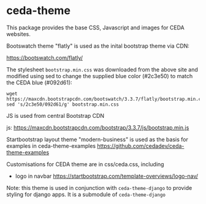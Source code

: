 # ceda-theme

This package provides the base CSS, Javascript and images for CEDA websites.

Bootswatch theme "flatly" is used as the inital bootstrap theme via CDN:

https://bootswatch.com/flatly/

The stylesheet `bootstrap.min.css` was downloaded from the above site and modified using sed to change the supplied blue color (#2c3e50) to match the CEDA blue (#092d61): 

```
wget https://maxcdn.bootstrapcdn.com/bootswatch/3.3.7/flatly/bootstrap.min.css
sed 's/2c3e50/092d61/g' bootstrap.min.css
```


JS is used from central Bootstrap CDN

js: https://maxcdn.bootstrapcdn.com/bootstrap/3.3.7/js/bootstrap.min.js

Startbootstrap layout theme "modern-business" is used as the basis for examples
in ceda-theme-examples
https://github.com/cedadev/ceda-theme-examples

Customisations for CEDA theme are in css/ceda.css, including
* logo in navbar
https://startbootstrap.com/template-overviews/logo-nav/

Note: this theme is used in conjunction with `ceda-theme-django` to provide
styling for django apps. It is a submodule of `ceda-theme-django`